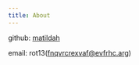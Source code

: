 ```yaml
---
title: About
---
```


github: [matildah](https://github.com/matildah/)


email: rot13(fnqvrcrexvaf@evfrhc.arg)
